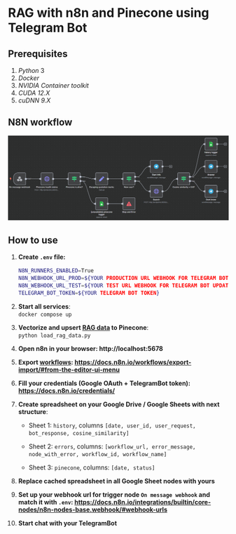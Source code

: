# RAG with n8n and Pinecone using Telegram Bot
## Prerequisites
1. *Python* 3
1. *Docker*
2. *NVIDIA Container toolkit*
3. *CUDA 12.X*
4. *cuDNN 9.X*
## N8N workflow
![](imgs/rag.png)
## How to use
1. **Create `.env` file:**
    ```bash
    N8N_RUNNERS_ENABLED=True
    N8N_WEBHOOK_URL_PROD=${YOUR PRODUCTION URL WEBHOOK FOR TELEGRAM BOT UPDATES}
    N8N_WEBHOOK_URL_TEST=${YOUR TEST URL WEBHOOK FOR TELEGRAM BOT UPDATES}
    TELEGRAM_BOT_TOKEN=${YOUR TELEGRAM BOT TOKEN}
    ```

2. **Start all services**:  
    `docker compose up`

3. **Vectorize and upsert [RAG data](./rag_data/) to Pinecone**:  
    `python load_rag_data.py`

4. **Open n8n in your browser: http://localhost:5678**

5. **Export [workflows](./n8n_workflows/): https://docs.n8n.io/workflows/export-import/#from-the-editor-ui-menu**

6. **Fill your credentials (Google OAuth + TelegramBot token): https://docs.n8n.io/credentials/**

7. **Create spreadsheet on your Google Drive / Google Sheets with next structure**:
    
    * Sheet 1: `history`, columns `[date, user_id, user_request, bot_response, cosine_similarity]`

    * Sheet 2: `errors`, columns: `[workflow_url, error_message, node_with_error, workflow_id, workflow_name]`

    * Sheet 3: `pinecone`, columns: `[date, status]`

8. **Replace cached spreadsheet in all Google Sheet nodes with yours**

9. **Set up your webhook url for trigger node `On message webhook` and match it with `.env`: https://docs.n8n.io/integrations/builtin/core-nodes/n8n-nodes-base.webhook/#webhook-urls**

10. **Start chat with your TelegramBot**